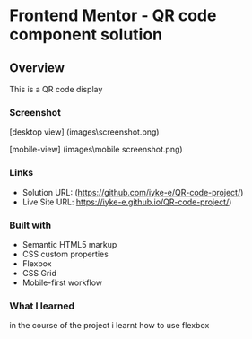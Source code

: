# Frontend Mentor - QR code component solution

## Overview
This is a QR code display

### Screenshot
[desktop view]
(images\screenshot.png)

[mobile-view]
(images\mobile screenshot.png)


### Links

- Solution URL: (https://github.com/iyke-e/QR-code-project/)
- Live Site URL: https://iyke-e.github.io/QR-code-project/)


### Built with

- Semantic HTML5 markup
- CSS custom properties
- Flexbox
- CSS Grid
- Mobile-first workflow

### What I learned

in the course of the project i learnt how to use flexbox


